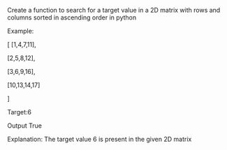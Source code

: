 Create a function to search for a target value in a 2D matrix with rows and columns sorted in ascending order in python 


Example:

[
[1,4,7,11],

[2,5,8,12],

[3,6,9,16],

[10,13,14,17]

] 


Target:6 

Output True 

Explanation: The target value 6 is present in the given 2D matrix 

